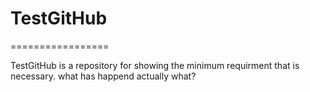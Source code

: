 # TestGitHub

=================

TestGitHub is a repository for showing the minimum requirment that is necessary.
what has happend actually what?
